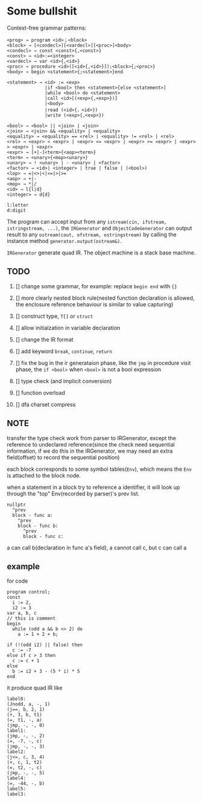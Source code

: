 # Some bullshit

Context-free grammar patterns:
```
<prog> → program <id>；<block>
<block> → [<condecl>][<vardecl>][<proc>]<body>
<condecl> → const <const>{,<const>}
<const> → <id>:=<integer>
<vardecl> → var <id>{,<id>}
<proc> → procedure <id>([<id>{,<id>}]);<block>{;<proc>}
<body> → begin <statement>{;<statement>}end

<statement> → <id> := <exp>               
              |if <bool> then <statement>[else <statement>]
              |while <bool> do <statement>
              |call <id>[(<exp>{,<exp>})]
              |<body>
              |read (<id>{，<id>})
              |write (<exp>{,<exp>})

<bool> → <bool> || <join> | <join>
<join> → <join> && <equality> | <equality>
<equality> → <equality> == <rel> | <equality> != <rel> | <rel>
<rel> → <expr> < <expr> | <expr> <= <expr> | <expr> >= <expr> | <expr> > <expr> | <expr>
<expr> → [+|-]<term>{<aop><term>}
<term> → <unary>{<mop><unary>}
<unary> → ! <unary> | - <unary> | <factor>
<factor> → <id>| <integer> | true | false | (<bool>)
<lop> → =|<>|<|<=|>|>=
<aop> → +|-
<mop> → *|/
<id> → l{l|d}   
<integer> → d{d} 

l:letter
d:digit
```

The program can accept input from any ```istream(cin, ifstream, istringstream, ...)```, the ```IRGenerator``` and ```ObjectCodeGenerator``` can output result to any ```ostream(cout, ofstream, ostringstream)``` by calling the instance method ```generator.output(ostream&)```.

```IRGenerator``` generate quad IR. The object machine is a stack base machine.

## TODO

1. [] change some grammar, for example: replace ```begin end``` with ```{}```

2. [] more clearly nested block rule(nested function declaration is allowed, the enclosure reference behaviour is similar to value capturing)
3. [] construct type, ```T[]``` or ```struct```
4. [] allow initialzation in variable declaration
5. [] change the IR format
6. [] add keyword ```break```, ```continue```, ```return```
7. [] fix the bug in the ir generataion phase, like the ```jmp``` in procedure visit phase, the ```if <bool>``` when ```<bool>``` is not a bool expression
8. [] type check (and implicit conversion)
9. [] function overload
10. [] dfa charset compress

## NOTE

transfer the type check work from parser to IRGenerator, except the reference to undeclared reference(since the check need sequential information, if we do this in the IRGenerator, we may need an extra field(offset) to record the sequential position)

each block corresponds to some symbol tables(```Env```), which means the ```Env``` is attached to the block node.

when a statement in a block try to reference a identifier, it will look up through the "top" Env(recorded by parser)'s prev list.

```
nullptr
  ^prev
  block - func a:
    ^prev
    block - func b:
      ^prev
      block - func c:
```

a can call b(declaration in func a's field), a cannot call c, but c can call a

## example

for code
```
program control;
const 
  i := 2,
  i2 := 3
var a, b, c
// this is comment
begin
  while (odd a && b <> 2) do
    a := 1 + 2 + b;

if (!(odd i2) || false) then
  c := -7
else if c > 3 then
  c := c + 1
else
  b := i2 + 3 - (5 * i) * 5
end
```

it produce quad IR like
```
label0:
(Jnodd, a, -, 1)
(j==, b, 2, 1)
(+, 3, b, t1)
(=, t1, -, a)
(jmp, -, -, 0)
label1:
(jmp, -, -, 2)
(=, -7, -, c)
(jmp, -, -, 3)
label2:
(j<=, c, 3, 4)
(+, c, 1, t2)
(=, t2, -, c)
(jmp, -, -, 5)
label4:
(=, -44, -, b)
label5:
label3:
```